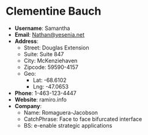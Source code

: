 # Clementine Bauch

- **Username**: Samantha
- **Email**: Nathan@yesenia.net
- **Address**: 
  - Street: Douglas Extension
  - Suite: Suite 847
  - City: McKenziehaven
  - Zipcode: 59590-4157
  - Geo: 
    - Lat: -68.6102
    - Lng: -47.0653
- **Phone**: 1-463-123-4447
- **Website**: ramiro.info
- **Company**: 
  - Name: Romaguera-Jacobson
  - CatchPhrase: Face to face bifurcated interface
  - BS: e-enable strategic applications